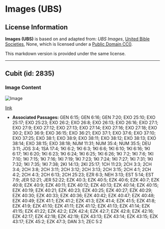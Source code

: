 # Images (UBS)

## License Information

**Images (UBS)** is based on and adapted from: _UBS Images_, [United Bible Societies](https://unitedbiblesocieties.org/), None, which is licensed under a [Public Domain CC0](https://creativecommons.org/public-domain/cc0/).

This markdown version is provided under the same license.



--------------------------------

## Cubit (id: 2835)

### Image Content

![Image](https://cdn.aquifer.bible/aquifer-content/resources/Media/WEB-0167_cubit.jpg)

[link](https://cdn.aquifer.bible/aquifer-content/resources/Media/WEB-0167_cubit.jpg)

* **Associated Passages:** GEN 6:15; GEN 6:16; GEN 7:20; EXO 25:10; EXO 25:17; EXO 25:23; EXO 26:2; EXO 26:8; EXO 26:13; EXO 26:16; EXO 27:1; EXO 27:9; EXO 27:12; EXO 27:13; EXO 27:14; EXO 27:16; EXO 27:18; EXO 30:2; EXO 36:9; EXO 36:15; EXO 36:21; EXO 37:1; EXO 37:6; EXO 37:10; EXO 37:25; EXO 38:1; EXO 38:9; EXO 38:11; EXO 38:12; EXO 38:13; EXO 38:14; EXO 38:15; EXO 38:18; NUM 11:31; NUM 35:4; NUM 35:5; DEU 3:11; JOS 3:4; 1SA 17:4; 1KI 6:2; 1KI 6:3; 1KI 6:6; 1KI 6:10; 1KI 6:16; 1KI 6:17; 1KI 6:20; 1KI 6:23; 1KI 6:24; 1KI 6:25; 1KI 6:26; 1KI 7:2; 1KI 7:6; 1KI 7:10; 1KI 7:15; 1KI 7:16; 1KI 7:19; 1KI 7:23; 1KI 7:24; 1KI 7:27; 1KI 7:31; 1KI 7:32; 1KI 7:35; 1KI 7:38; 2KI 14:13; 2KI 25:17; 1CH 11:23; 2CH 3:3; 2CH 3:4; 2CH 3:8; 2CH 3:11; 2CH 3:12; 2CH 3:13; 2CH 3:15; 2CH 4:1; 2CH 4:2; 2CH 4:3; 2CH 6:13; 2CH 25:23; EZR 6:3; NEH 3:13; EST 5:14; EST 7:9; JER 52:21; JER 52:22; EZK 40:3; EZK 40:5; EZK 40:6; EZK 40:7; EZK 40:8; EZK 40:9; EZK 40:11; EZK 40:12; EZK 40:13; EZK 40:14; EZK 40:15; EZK 40:19; EZK 40:21; EZK 40:23; EZK 40:25; EZK 40:27; EZK 40:29; EZK 40:30; EZK 40:33; EZK 40:36; EZK 40:42; EZK 40:47; EZK 40:48; EZK 40:49; EZK 41:1; EZK 41:2; EZK 41:3; EZK 41:4; EZK 41:5; EZK 41:8; EZK 41:9; EZK 41:10; EZK 41:11; EZK 41:12; EZK 41:13; EZK 41:14; EZK 41:15; EZK 41:22; EZK 42:2; EZK 42:4; EZK 42:7; EZK 42:8; EZK 42:16; EZK 42:17; EZK 42:18; EZK 42:19; EZK 43:13; EZK 43:14; EZK 43:15; EZK 43:17; EZK 45:2; EZK 47:3; DAN 3:1; ZEC 5:2

